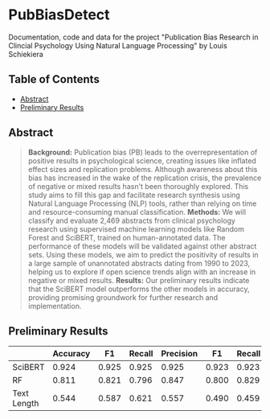 # PubBiasDetect
Documentation, code and data for the project "Publication Bias Research in Clincial Psychology Using Natural Language Processing" by Louis Schiekiera

## Table of Contents

- [Abstract](#abstract)
- [Preliminary Results](#results)






## Abstract
> **Background:** Publication bias (PB) leads to the overrepresentation of positive results in psychological science, creating issues like inflated effect sizes and replication problems. Although awareness about this bias has increased in the wake of the replication crisis, the prevalence of negative or mixed results hasn't been thoroughly explored. This study aims to fill this gap and facilitate research synthesis using Natural Language Processing (NLP) tools, rather than relying on time and resource-consuming manual classification.
> **Methods:** We will classify and evaluate 2,469 abstracts from clinical psychology research using supervised machine learning models like Random Forest and SciBERT, trained on human-annotated data. The performance of these models will be validated against other abstract sets. Using these models, we aim to predict the positivity of results in a large sample of unannotated abstracts dating from 1990 to 2023, helping us to explore if open science trends align with an increase in negative or mixed results.
> **Results:** Our preliminary results indicate that the SciBERT model outperforms the other models in accuracy, providing promising groundwork for further research and implementation.
 
 
## Preliminary Results
|              | Accuracy | F1   | Recall | Precision | F1    | Recall | Precision |
|--------------|----------|------|--------|-----------|-------|--------|-----------|
| SciBERT      | 0.924    | 0.925| 0.925  | 0.925     | 0.923 | 0.923  | 0.923     |
| RF           | 0.811    | 0.821| 0.796  | 0.847     | 0.800 | 0.829  | 0.773     |
| Text Length  | 0.544    | 0.587| 0.621  | 0.557     | 0.490 | 0.459  | 0.525     |
